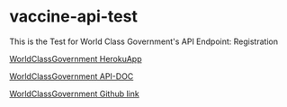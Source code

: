 # vaccine-api-test

This is the Test for World Class Government's API
Endpoint: Registration


[WorldClassGovernment HerokuApp](https://wcg-apis.herokuapp.com/)


[WorldClassGovernment API-DOC](https://wcg-apis.herokuapp.com/api-doc/#/)


[WorldClassGovernment Github link](https://github.com/WorldClassProgrammers/Government-APIs)
